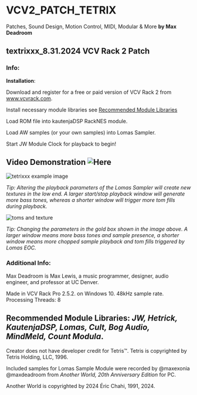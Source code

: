 # VCV2_PATCH_TETRIX
Patches, Sound Design, Motion Control, MIDI, Modular & More
**by Max Deadroom**

## textrixxx_8.31.2024 VCV Rack 2 Patch

### Info:

**Installation**:

Download and register for a free or paid version of VCV Rack 2 from www.vcvrack.com. 

Install necessary module libraries see [Recommended Module Libraries](https://github.com/maxedonia/VCV2_PATCH_TETRIX.git)

Load ROM file into kautenjaDSP RackNES module. 

Load AW samples (or your own samples) into Lomas Sampler.

Start JW Module Clock for playback to begin!

## Video Demonstration ![Here](https://youtu.be/acnlVYxxT5I)

![tetrixxx example image](https://github.com/user-attachments/assets/b0250c32-173d-43fb-a236-9c0c02f5a525)


*Tip: Altering the playback parameters of the Lomas Sampler will create new textures in the low end. A larger start/stop playback window will generate more bass tones, whereas a shorter window will trigger more tom fills during playback.*

![toms and texture](https://github.com/user-attachments/assets/a5d03bf2-a8a6-4acf-a2d1-c303b61c637b)

*Tip: Changing the parameters in the gold box shown in the image above. A larger window means more bass tones and sample presence, a shorter window means more chopped sample playback and tom fills triggered by Lomas EOC.*

### Additional Info: 

Max Deadroom is Max Lewis, a music programmer, designer, audio engineer, and professor at UC Denver.

Made in VCV Rack Pro 2.5.2. on Windows 10. 48kHz sample rate. Processing Threads: 8

## **Recommended Module Libraries**: *JW, Hetrick, KautenjaDSP, Lomas, Cult, Bog Audio, MindMeld, Count Modula*.

Creator does not have developer credit for Tetris™. Tetris is copyrighted by Tetris Holding, LLC, 1996.

Included samples for Lomas Sample Module were recorded by @maxexonia @maxdeadroom from *Another World, 20th Anniversary Edition* for PC. 

Another World is copyrighted by 2024 Éric Chahi, 1991, 2024.

